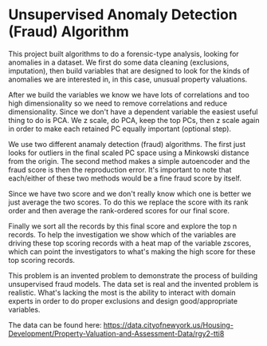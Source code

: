 # Unsupervised Anomaly Detection (Fraud) Algorithm

This project built algorithms to do a forensic-type analysis, looking for anomalies in a dataset. We first do some data cleaning (exclusions, imputation), then build variables that are designed to look for the kinds of anomalies we are interested in, in this case, unusual property valuations.

After we build the variables we know we have lots of correlations and too high dimensionality so we need to remove correlations and reduce dimensionality. Since we don't have a dependent variable the easiest useful thing to do is PCA. We z scale, do PCA, keep the top PCs, then z scale again in order to make each retained PC equally important (optional step).

We use two different anamaly detection (fraud) algorithms. The first just looks for outliers in the final scaled PC space using a Minkowski distance from the origin. The second method makes a simple autoencoder and the fraud score is then the reproduction error. It's important to note that each/either of these two methods would be a fine fraud score by itself.

Since we have two score and we don't really know which one is better we just average the two scores. To do this we replace the score with its rank order and then average the rank-ordered scores for our final score.

Finally we sort all the records by this final score and explore the top n records. To help the investigation we show which of the variables are driving these top scoring records with a heat map of the variable zscores, which can point the investigators to what's making the high score for these top scoring records.

This problem is an invented problem to demonstrate the process of building unsupervised fraud models. The data set is real and the invented problem is realistic. What's lacking the most is the ability to interact with domain experts in order to do proper exclusions and design good/appropriate variables.

The data can be found here: https://data.cityofnewyork.us/Housing-Development/Property-Valuation-and-Assessment-Data/rgy2-tti8
